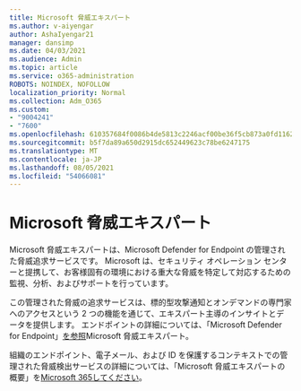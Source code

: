 ```yaml
---
title: Microsoft 脅威エキスパート
ms.author: v-aiyengar
author: AshaIyengar21
manager: dansimp
ms.date: 04/03/2021
ms.audience: Admin
ms.topic: article
ms.service: o365-administration
ROBOTS: NOINDEX, NOFOLLOW
localization_priority: Normal
ms.collection: Adm_O365
ms.custom:
- "9004241"
- "7600"
ms.openlocfilehash: 610357684f0086b4de5813c2246acf00be36f5cb873a0fd1162b00fd0e57eb42
ms.sourcegitcommit: b5f7da89a650d2915dc652449623c78be6247175
ms.translationtype: MT
ms.contentlocale: ja-JP
ms.lasthandoff: 08/05/2021
ms.locfileid: "54066081"
---
```

# <a name="microsoft-threat-experts"></a>Microsoft 脅威エキスパート

Microsoft 脅威エキスパートは、Microsoft Defender for Endpoint の管理された脅威追求サービスです。  Microsoft は、セキュリティ オペレーション センターと提携して、お客様固有の環境における重大な脅威を特定して対応するための監視、分析、およびサポートを行っています。

この管理された脅威の追求サービスは、標的型攻撃通知とオンデマンドの専門家へのアクセスという 2 つの機能を通じて、エキスパート主導のインサイトとデータを提供します。 エンドポイントの詳細については、「Microsoft Defender for Endpoint」[を参照]( https://docs.microsoft.com/microsoft-365/security/defender-endpoint/microsoft-threat-experts)Microsoft 脅威エキスパート。

組織のエンドポイント、電子メール、および ID を保護するコンテキストでの管理された脅威検出サービスの詳細については、「Microsoft 脅威エキスパートの概要」を[Microsoft 365してください](https://docs.microsoft.com/microsoft-365/security/mtp/microsoft-threat-experts?view=o365-worldwide)。